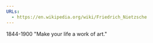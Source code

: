 ```yaml
---
URLs:
  - https://en.wikipedia.org/wiki/Friedrich_Nietzsche
---
```

1844-1900
"Make your life a work of art."